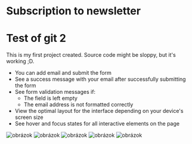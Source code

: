 # Subscription to newsletter

# Test of git 2
This is my first project created. Source code might be sloppy, but it's working ;D.

- You can add email and submit the form
- See a success message with your email after successfully submitting the form
- See form validation messages if:
  - The field is left empty
  - The email address is not formatted correctly
- View the optimal layout for the interface depending on your device's screen size
- See hover and focus states for all interactive elements on the page

![obrázok](https://github.com/skrinkook/newsletter-frontend/assets/23417443/be332b05-74ab-4b02-b653-b932ece888f8)
![obrázok](https://github.com/skrinkook/newsletter-frontend/assets/23417443/4b1790e3-ba76-486c-ae32-6e4656a563bd)
![obrázok](https://github.com/skrinkook/newsletter-frontend/assets/23417443/c8780b76-79f7-4124-a8da-1dde05eb800a)
![obrázok](https://github.com/skrinkook/newsletter-frontend/assets/23417443/eddccfce-049a-49ad-8c17-dcc85beaf270)
![obrázok](https://github.com/skrinkook/newsletter-frontend/assets/23417443/ba37ed28-4ed3-4626-9db6-405820a5b14f)

